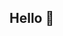 ## Hello 👋

<!--

<a href="https://twitter.com/edocavazza">
  <img alt="Edoardo's Twitter" width="22px" src="https://cdn.jsdelivr.net/npm/simple-icons@v3/icons/twitter.svg" />
</a>
<a href="https://linkedin.com/in/edoardo-cavazza">
  <img alt="Edoardo's Linkdein" width="22px" src="https://cdn.jsdelivr.net/npm/simple-icons@v3/icons/linkedin.svg" />
</a>
<a href="https://github.com/edoardocavazza">
  <img alt="Edoardo's Github" width="22px" src="https://cdn.jsdelivr.net/npm/simple-icons@v3/icons/github.svg" />
</a>
<a href="https://medium.com/@edoardo.cavazza">
  <img alt="Edoardo's Medium" width="22px" src="https://cdn.jsdelivr.net/npm/simple-icons@v3/icons/medium.svg" />
</a>

### About me

I am a Web Developer at [Chialab](https://www.chialab.it).

### Articles

* Modern CSS Techniques To Improve Legibility ([Smashing Magazine](https://www.smashingmagazine.com/2020/07/css-techniques-legibility/))
* The craft of component design ([Medium](https://medium.com/chialab-open-source/the-craft-of-component-design-50b158a618b6))
* How to Improve the Frontend Dev Experience without a Bundler ([Medium](https://medium.com/chialab-open-source/a-study-about-how-to-improve-frontend-dev-experience-without-a-bundler-1b4c3a461a35))

-->

<!--
**edoardocavazza/edoardocavazza** is a ✨ _special_ ✨ repository because its `README.md` (this file) appears on your GitHub profile.

Here are some ideas to get you started:

- 🔭 I’m currently working on ...
- 🌱 I’m currently learning ...
- 👯 I’m looking to collaborate on ...
- 🤔 I’m looking for help with ...
- 💬 Ask me about ...
- 📫 How to reach me: ...
- 😄 Pronouns: ...
- ⚡ Fun fact: ...
-->
